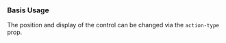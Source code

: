 ### Basis Usage

The position and display of the control can be changed via the `action-type` prop.
